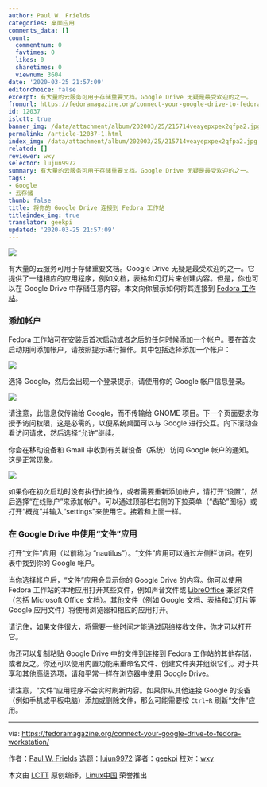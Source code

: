 ```yaml
---
author: Paul W. Frields
categories: 桌面应用
comments_data: []
count:
  commentnum: 0
  favtimes: 0
  likes: 0
  sharetimes: 0
  viewnum: 3604
date: '2020-03-25 21:57:09'
editorchoice: false
excerpt: 有大量的云服务可用于存储重要文档。Google Drive 无疑是最受欢迎的之一。
fromurl: https://fedoramagazine.org/connect-your-google-drive-to-fedora-workstation/
id: 12037
islctt: true
banner_img: /data/attachment/album/202003/25/215714veayepxpex2qfpa2.jpg
permalink: /article-12037-1.html
index_img: /data/attachment/album/202003/25/215714veayepxpex2qfpa2.jpg.thumb.jpg
related: []
reviewer: wxy
selector: lujun9972
summary: 有大量的云服务可用于存储重要文档。Google Drive 无疑是最受欢迎的之一。
tags:
- Google
- 云存储
thumb: false
title: 将你的 Google Drive 连接到 Fedora 工作站
titleindex_img: true
translator: geekpi
updated: '2020-03-25 21:57:09'
---
```


![](/data/attachment/album/202003/25/215714veayepxpex2qfpa2.jpg)


有大量的云服务可用于存储重要文档。Google Drive 无疑是最受欢迎的之一。它提供了一组相应的应用程序，例如文档，表格和幻灯片来创建内容。但是，你也可以在 Google Drive 中存储任意内容。本文向你展示如何将其连接到 [Fedora 工作站](https://getfedora.org/workstation)。


### 添加帐户


Fedora 工作站可在安装后首次启动或者之后的任何时候添加一个帐户。要在首次启动期间添加帐户，请按照提示进行操作。其中包括选择添加一个帐户：


![](/data/attachment/album/202003/25/215714qzfhjfvufjq665zu.jpg)


选择 Google，然后会出现一个登录提示，请使用你的 Google 帐户信息登录。


![](/data/attachment/album/202003/25/215715ziz48rbdmqtzyaa7.jpg)


请注意，此信息仅传输给 Google，而不传输给 GNOME 项目。下一个页面要求你授予访问权限，这是必需的，以便系统桌面可以与 Google 进行交互。向下滚动查看访问请求，然后选择“允许”继续。


你会在移动设备和 Gmail 中收到有关新设备（系统）访问 Google 帐户的通知。这是正常现象。


![](/data/attachment/album/202003/25/215716cks6zh1czhccttpu.jpg)


如果你在初次启动时没有执行此操作，或者需要重新添加帐户，请打开“设置”，然后选择“在线账户”来添加帐户。可以通过顶部栏右侧的下拉菜单（“齿轮”图标）或打开“概览”并输入“settings”来使用它。接着和上面一样。


### 在 Google Drive 中使用“文件”应用


打开“文件”应用（以前称为 “nautilus”）。“文件”应用可以通过左侧栏访问。在列表中找到你的 Google 帐户。


当你选择帐户后，“文件”应用会显示你的 Google Drive 的内容。你可以使用 Fedora 工作站的本地应用打开某些文件，例如声音文件或 [LibreOffice](https://fedoramagazine.org/discover-hidden-gems-libreoffice/) 兼容文件（包括 Microsoft Office 文档）。其他文件（例如 Google 文档、表格和幻灯片等 Google 应用文件）将使用浏览器和相应的应用打开。


请记住，如果文件很大，将需要一些时间才能通过网络接收文件，你才可以打开它。


你还可以复制粘贴 Google Drive 中的文件到连接到 Fedora 工作站的其他存储，或者反之。你还可以使用内置功能来重命名文件、创建文件夹并组织它们。对于共享和其他高级选项，请和平常一样在浏览器中使用 Google Drive。


请注意，“文件”应用程序不会实时刷新内容。如果你从其他连接 Google 的设备（例如手机或平板电脑）添加或删除文件，那么可能需要按 `Ctrl+R` 刷新“文件”应用。




---


via: <https://fedoramagazine.org/connect-your-google-drive-to-fedora-workstation/>


作者：[Paul W. Frields](https://fedoramagazine.org/author/pfrields/) 选题：[lujun9972](https://github.com/lujun9972) 译者：[geekpi](https://github.com/geekpi) 校对：[wxy](https://github.com/wxy)


本文由 [LCTT](https://github.com/LCTT/TranslateProject) 原创编译，[Linux中国](https://linux.cn/) 荣誉推出
